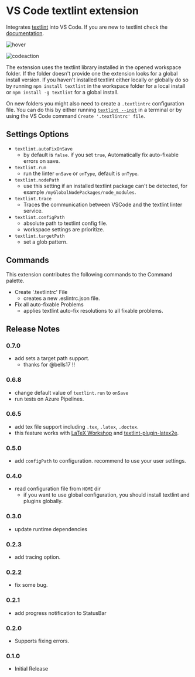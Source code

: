 # VS Code textlint extension

Integrates [textlint](https://textlint.github.io/) into VS Code. If you are new to textlint check the [documentation](https://textlint.github.io/).

![hover](https://github.com/taichi/vscode-textlint/raw/master/imgs/hover.png?raw=true)

![codeaction](https://github.com/taichi/vscode-textlint/raw/master/imgs/codeaction.png?raw=true)

The extension uses the textlint library installed in the opened workspace folder. If the folder doesn't provide one the
extension looks for a global install version. If you haven't installed textlint either locally or globally do so by running
`npm install textlint` in the workspace folder for a local install or `npm install -g textlint` for a global install.

On new folders you might also need to create a `.textlintrc` configuration file. You can do this by either running
[`textlint --init`](https://github.com/textlint/textlint/blob/master/docs/getting-started.md#configuration) in a terminal or by using the VS Code
command `Create '.textlintrc' file`.

## Settings Options

* `textlint.autoFixOnSave`
  * by default is `false`. if you set `true`, Automatically fix auto-fixable errors on save.
* `textlint.run`
  * run the linter `onSave` or `onType`, default is `onType`.
* `textlint.nodePath`
  * use this setting if an installed textlint package can't be detected, for example `/myGlobalNodePackages/node_modules`.
* `textlint.trace`
  * Traces the communication between VSCode and the textlint linter service.
* `textlint.configPath`
  * absolute path to textlint config file.
  * workspace settings are prioritize.
* `textlint.targetPath`
  * set a glob pattern.

## Commands

This extension contributes the following commands to the Command palette.

* Create '.textlintrc' File
  * creates a new .eslintrc.json file.
* Fix all auto-fixable Problems
  * applies textlint auto-fix resolutions to all fixable problems.

## Release Notes

### 0.7.0
* add sets a target path support.
  * thanks for @bells17 !!

### 0.6.8
* change default value of `textlint.run` to `onSave`
* run tests on Azure Pipelines.

### 0.6.5
* add tex file support including `.tex`, `.latex`, `.doctex`.
* this feature works with [LaTeX Workshop](https://marketplace.visualstudio.com/items?itemName=James-Yu.latex-workshop) and [textlint-plugin-latex2e](https://github.com/ta2gch/textlint-plugin-latex2e).

### 0.5.0
* add `configPath` to configuration. recommend to use your user settings.

### 0.4.0
* read configuration file from `HOME` dir
  * if you want to use global configuration, you should install textlint and plugins globally.

### 0.3.0
* update runtime dependencies

### 0.2.3
* add tracing option.

### 0.2.2
* fix some bug.

### 0.2.1
* add progress notification to StatusBar

### 0.2.0
* Supports fixing errors.

### 0.1.0
* Initial Release
